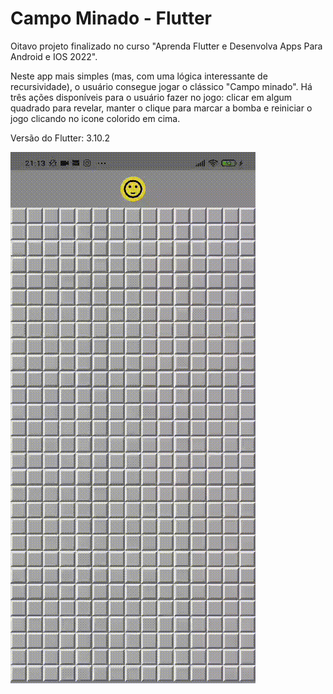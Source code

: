 # Campo Minado - Flutter

Oitavo projeto finalizado no curso "Aprenda Flutter e Desenvolva Apps Para Android e IOS 2022".

Neste app mais simples (mas, com uma lógica interessante de recursividade), o usuário consegue jogar o clássico "Campo minado". Há três ações disponíveis para o usuário fazer no jogo: clicar em algum quadrado para revelar, manter o clique para marcar a bomba e reiniciar o jogo clicando no icone colorido em cima.

Versão do Flutter: 3.10.2

![Gif apresentando o projeto](campo_minado.gif)